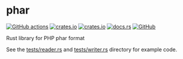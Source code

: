 # phar
[![GitHub actions](https://github.com/SOF3/phar.rs/workflows/CI/badge.svg)](https://github.com/SOF3/phar.rs/actions?query=workflow%3ACI)
[![crates.io](https://img.shields.io/crates/v/phar.svg)](https://crates.io/crates/phar)
[![crates.io](https://img.shields.io/crates/d/phar.svg)](https://crates.io/crates/phar)
[![docs.rs](https://docs.rs/phar/badge.svg)](https://docs.rs/phar)
[![GitHub](https://img.shields.io/github/stars/SOF3/phar?style=social)](https://github.com/SOF3/phar)

Rust library for PHP phar format

See the [tests/reader.rs](./tests/reader.rs) and [tests/writer.rs](./tests/writer.rs) directory for example code.
